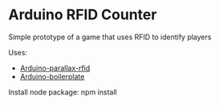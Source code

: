 Arduino RFID Counter
====================

Simple prototype of a game that uses RFID to identify players

Uses:
-	[Arduino-parallax-rfid](https://github.com/jeroendoggen/Arduino-parallax-rfid)
-	[Arduino-boilerplate](https://github.com/jchn/arduino-boilerplate)

Install node package:
	npm install

